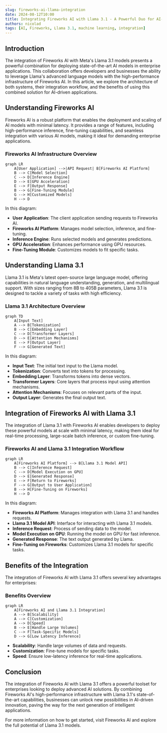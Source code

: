 ```yaml
---
slug: fireworks-ai-llama-integration
date: 2024-08-12T10:00
title: Integrating Fireworks AI with Llama 3.1 - A Powerful Duo for AI-Driven Applications
authors: nicolad
tags: [AI, Fireworks, Llama 3.1, machine learning, integration]
---
```


## Introduction

The integration of Fireworks AI with Meta's Llama 3.1 models presents a powerful combination for deploying state-of-the-art AI models in enterprise applications. This collaboration offers developers and businesses the ability to leverage Llama's advanced language models with the high-performance infrastructure of Fireworks AI. In this article, we explore the architecture of both systems, their integration workflow, and the benefits of using this combined solution for AI-driven applications.

## Understanding Fireworks AI

Fireworks AI is a robust platform that enables the deployment and scaling of AI models with minimal latency. It provides a range of features, including high-performance inference, fine-tuning capabilities, and seamless integration with various AI models, making it ideal for demanding enterprise applications.

### Fireworks AI Infrastructure Overview

```mermaid
graph LR
    A[User Application] -->|API Request| B[Fireworks AI Platform]
    B --> C[Model Selection]
    C --> D[Inference Engine]
    D --> E[GPU Acceleration]
    E --> F[Output Response]
    B --> G[Fine-Tuning Module]
    G --> H[Customized Models]
    H --> D
```

In this diagram:

- **User Application**: The client application sending requests to Fireworks AI.
- **Fireworks AI Platform**: Manages model selection, inference, and fine-tuning.
- **Inference Engine**: Runs selected models and generates predictions.
- **GPU Acceleration**: Enhances performance using GPU resources.
- **Fine-Tuning Module**: Customizes models to fit specific tasks.

## Understanding Llama 3.1

Llama 3.1 is Meta's latest open-source large language model, offering capabilities in natural language understanding, generation, and multilingual support. With sizes ranging from 8B to 405B parameters, Llama 3.1 is designed to tackle a variety of tasks with high efficiency.

### Llama 3.1 Architecture Overview

```mermaid
graph TD
    A[Input Text]
    A --> B[Tokenization]
    B --> C[Embedding Layer]
    C --> D[Transformer Layers]
    D --> E[Attention Mechanisms]
    E --> F[Output Layer]
    F --> G[Generated Text]
```

In this diagram:

- **Input Text**: The initial text input to the Llama model.
- **Tokenization**: Converts text into tokens for processing.
- **Embedding Layer**: Transforms tokens into dense vectors.
- **Transformer Layers**: Core layers that process input using attention mechanisms.
- **Attention Mechanisms**: Focuses on relevant parts of the input.
- **Output Layer**: Generates the final output text.

## Integration of Fireworks AI with Llama 3.1

The integration of Llama 3.1 with Fireworks AI enables developers to deploy these powerful models at scale with minimal latency, making them ideal for real-time processing, large-scale batch inference, or custom fine-tuning.

### Fireworks AI and Llama 3.1 Integration Workflow

```mermaid
graph LR
    A[Fireworks AI Platform] --> B[Llama 3.1 Model API]
    B --> C[Inference Request]
    C --> D[Model Execution on GPU]
    D --> E[Generated Response]
    E --> F[Return to Fireworks]
    F --> G[Output to User Application]
    B --> H[Fine-Tuning on Fireworks]
    H --> D
```

In this diagram:

- **Fireworks AI Platform**: Manages integration with Llama 3.1 and handles requests.
- **Llama 3.1 Model API**: Interface for interacting with Llama 3.1 models.
- **Inference Request**: Process of sending data to the model.
- **Model Execution on GPU**: Running the model on GPU for fast inference.
- **Generated Response**: The text output generated by Llama.
- **Fine-Tuning on Fireworks**: Customizes Llama 3.1 models for specific tasks.

## Benefits of the Integration

The integration of Fireworks AI with Llama 3.1 offers several key advantages for enterprises:

### Benefits Overview

```mermaid
graph LR
    A[Fireworks AI and Llama 3.1 Integration]
    A --> B[Scalability]
    A --> C[Customization]
    A --> D[Speed]
    B --> E[Handle Large Volumes]
    C --> F[Task-Specific Models]
    D --> G[Low Latency Inference]
```

- **Scalability**: Handle large volumes of data and requests.
- **Customization**: Fine-tune models for specific tasks.
- **Speed**: Ensure low-latency inference for real-time applications.

## Conclusion

The integration of Fireworks AI with Llama 3.1 offers a powerful toolset for enterprises looking to deploy advanced AI solutions. By combining Fireworks AI's high-performance infrastructure with Llama 3.1's state-of-the-art capabilities, businesses can unlock new possibilities in AI-driven innovation, paving the way for the next generation of intelligent applications.

For more information on how to get started, visit Fireworks AI and explore the full potential of Llama 3.1 models.

```

```
